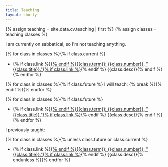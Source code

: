 ```yaml
---
title: Teaching
layout: shorty
---
```

{% assign teaching = site.data.cv.teaching | first %}
{% assign classes = teaching.classes %}

<!--
I am teaching:
-->
I am currently on sabbatical, so I'm not teaching anything.

{% for class in classes %}{% if class.current %}
* {% if class.link %}[{% endif %}{{class.term}}: {{class.number}}, "{{class.title}}."{% if class.link %}]({{class.link}}){% endif %} {{class.desc}}{% endif %}{% endfor %}

{% for class in classes %}{% if class.future %}
I will teach:
{% break %}{% endif %}{% endfor %}

{% for class in classes %}{% if class.future %}
* {% if class.link %}[{% endif %}{{class.term}}: {{class.number}}, "{{class.title}}."{% if class.link %}]({{class.link}}){% endif %} {{class.desc}}{% endif %}{% endfor %}

I previously taught:

{% for class in classes %}{% unless class.future or class.current %}
* {% if class.link %}[{% endif %}{{class.term}}: {{class.number}}, "{{class.title}}."{% if class.link %}]({{class.link}}){% endif %} {{class.desc}}{% endunless %}{% endfor %}
